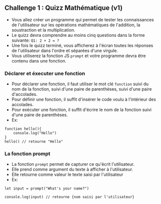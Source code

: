 ## Challenge 1 : Quizz Mathématique (v1)

- Vous allez créer un programme qui permet de tester les connaissances de l'utilisateur sur les opérations mathématiques de l'addition, la soustraction et la multiplication.
- Le quizz devra comprendre au moins cinq questions dans la forme suivante: `Q1: 2 + 2 = ?`
- Une fois le quizz terminé, vous afficherez à l'écran toutes les réponses de l'utilisateur dans l'ordre et séparées d'une virgule.
- Vous utiliserez la fonction JS `prompt` et votre programme devra être contenu dans une fonction.

### Déclarer et éxecuter une fonction

- Pour déclarer une fonction, il faut utiliser le mot clé `function` suivi du nom de la fonction, suivi d'une paire de parenthèses, suivi d'une paire d'accolades.
- Pour définir une fonction, il suffit d'insérer le code voulu à l'intérieur des accolades.
- Pour exécuter une fonction, il suffit d'écrire le nom de la fonction suivi d'une paire de parenthèses.
- Ex:

```
function hello(){
    console.log("Hello")
}
hello() // retourne "Hello"
```

### La fonction prompt

- La fonction `prompt` permet de capturer ce qu'écrit l'utilisateur.
- Elle prend comme argument du texte à afficher à l'utilisateur.
- Elle retourne comme valeur le texte saisi par l'utilisateur
- Ex:

```
let input = prompt("What's your name?")

console.log(input) // retourne {nom saisi par l'utilisateur}

```
